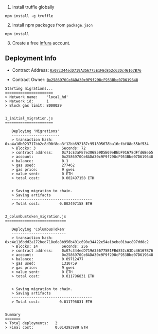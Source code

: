 1. Install truffle globally

`npm install -g truffle`

2. Install npm packages from `package.json`

`npm install`

3. Create a free [Infura](https://infura.io) account.


## Deployment Info

* Contract Address: [`0x07c344edD719A356775E1FBd852c63Dc46167B76`](https://etherscan.io/address/0x07c344edd719a356775e1fbd852c63dc46167b76#code)

* Contract Owner: [`0x2586970Ce8ADA30c9F9f298cF953Bbe07D619648`](https://etherscan.io/address/0x2586970Ce8ADA30c9F9f298cF953Bbe07D619648)



```
Starting migrations...
======================
> Network name:    'local_hd'
> Network id:      1
> Block gas limit: 8000029


1_initial_migration.js
======================

   Deploying 'Migrations'
   ----------------------
   > transaction hash:    0xa4a10b023717bb2c8d90f8ea3f12bb692187c951895678ba16efbf88e35bf534
   > Blocks: 3            Seconds: 72
   > contract address:    0x71cE3aFE7e306859D5E69eBEbF91678dFfd6Beb5
   > account:             0x2586970Ce8ADA30c9F9f298cF953Bbe07D619648
   > balance:             0.1
   > gas used:            277462
   > gas price:           9 gwei
   > value sent:          0 ETH
   > total cost:          0.002497158 ETH


   > Saving migration to chain.
   > Saving artifacts
   -------------------------------------
   > Total cost:         0.002497158 ETH


2_columbustoken_migration.js
============================

   Deploying 'ColumbusToken'
   -------------------------
   > transaction hash:    0xc4e116bdd2a172bed718e6c8b956b401c690e34422e54a1bebe01bac897dd8c2
   > Blocks: 14           Seconds: 256
   > contract address:    0x07c344edD719A356775E1FBd852c63Dc46167B76
   > account:             0x2586970Ce8ADA30c9F9f298cF953Bbe07D619648
   > balance:             0.09712477
   > gas used:            1310759
   > gas price:           9 gwei
   > value sent:          0 ETH
   > total cost:          0.011796831 ETH


   > Saving migration to chain.
   > Saving artifacts
   -------------------------------------
   > Total cost:         0.011796831 ETH


Summary
=======
> Total deployments:   2
> Final cost:          0.014293989 ETH
```

